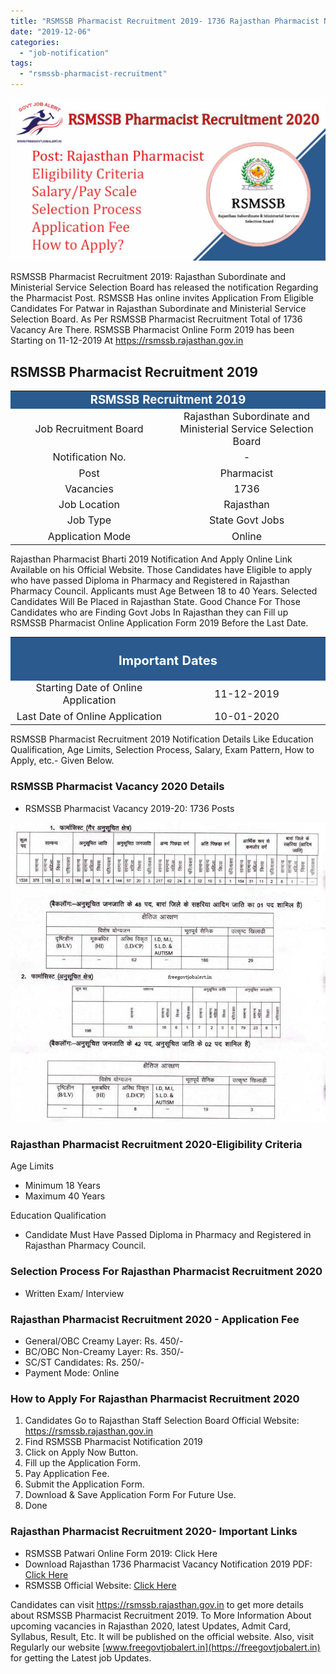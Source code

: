 ```yaml
---
title: "RSMSSB Pharmacist Recruitment 2019- 1736 Rajasthan Pharmacist Notification"
date: "2019-12-06"
categories: 
  - "job-notification"
tags: 
  - "rsmssb-pharmacist-recruitment"
---
```


![RSMSSB Pharmacist Recruitment](images/RSMSSB-Pharmacist-Recruitment.jpg)

RSMSSB Pharmacist Recruitment 2019: Rajasthan Subordinate and Ministerial Service Selection Board has released the notification Regarding the Pharmacist Post. RSMSSB Has online invites Application From Eligible Candidates For Patwar in Rajasthan Subordinate and Ministerial Service Selection Board. As Per RSMSSB Pharmacist Recruitment Total of 1736 Vacancy Are There. RSMSSB Pharmacist Online Form 2019 has been Starting on 11-12-2019 At https://rsmssb.rajasthan.gov.in

## **RSMSSB Pharmacist Recruitment 2019**

<table style="border-collapse: collapse; width: 100%;"><tbody><tr><td style="width: 50%; background-color: #2a5a8e; text-align: center;" colspan="2"><span style="font-size: 14pt;"><strong><span style="color: #ffffff;">RSMSSB Recruitment 2019</span></strong></span></td></tr><tr><td style="width: 50%; text-align: center;"><span style="font-size: 12pt;">Job Recruitment Board</span></td><td style="width: 50%; text-align: center;"><span style="font-size: 12pt;">Rajasthan Subordinate and Ministerial Service Selection Board</span></td></tr><tr><td style="width: 50%; text-align: center;"><span style="font-size: 12pt;">Notification No.</span></td><td style="width: 50%; text-align: center;"><span style="font-size: 12pt;">-</span></td></tr><tr><td style="width: 50%; text-align: center;"><span style="font-size: 12pt;">Post</span></td><td style="width: 50%; text-align: center;"><span style="font-size: 12pt;">Pharmacist</span></td></tr><tr><td style="width: 50%; text-align: center;"><span style="font-size: 12pt;">Vacancies</span></td><td style="width: 50%; text-align: center;"><span style="font-size: 12pt;">1736</span></td></tr><tr><td style="width: 50%; text-align: center;"><span style="font-size: 12pt;">Job Location</span></td><td style="width: 50%; text-align: center;"><span style="font-size: 12pt;">Rajasthan</span></td></tr><tr><td style="width: 50%; text-align: center;"><span style="font-size: 12pt;">Job Type</span></td><td style="width: 50%; text-align: center;"><span style="font-size: 12pt;">State Govt Jobs</span></td></tr><tr><td style="width: 50%; text-align: center;"><span style="font-size: 12pt;">Application Mode</span></td><td style="width: 50%; text-align: center;"><span style="font-size: 12pt;">Online</span></td></tr></tbody></table>

Rajasthan Pharmacist Bharti 2019 Notification And Apply Online Link Available on his Official Website. Those Candidates have Eligible to apply who have passed Diploma in Pharmacy and Registered in Rajasthan Pharmacy Council. Applicants must Age Between 18 to 40 Years. Selected Candidates Will Be Placed in Rajasthan State. Good Chance For Those Candidates who are Finding Govt Jobs In Rajasthan they can Fill up RSMSSB Pharmacist Online Application Form 2019 Before the Last Date.

<table style="border-collapse: collapse;"><tbody><tr><td style="width: 50%; background-color: #2a5a8e; text-align: center;" colspan="2"><h3><strong><span style="font-size: 15pt; color: #ffffff;">Important Dates</span></strong></h3></td></tr><tr><td style="width: 50%; text-align: center;"><span style="font-size: 12pt;">Starting Date of Online Application</span></td><td style="width: 50%; text-align: center;"><span style="font-size: 12pt;">11-12-2019</span></td></tr><tr><td style="width: 50%; text-align: center;"><span style="font-size: 12pt;">Last Date of Online Application</span></td><td style="width: 50%; text-align: center;"><span style="font-size: 12pt;">10-01-2020</span></td></tr></tbody></table>

RSMSSB Pharmacist Recruitment 2019 Notification Details Like Education Qualification, Age Limits, Selection Process, Salary, Exam Pattern, How to Apply, etc.- Given Below.

### **RSMSSB Pharmacist Vacancy 2020 Details**

- RSMSSB Pharmacist Vacancy 2019-20: 1736 Posts

![RSMSSB Pharmacist Recruitment 2020](images/RSMSSB-Pharmacist-Vacancy-2020-1736-Posts.jpg)

### **Rajasthan Pharmacist Recruitment 2020-Eligibility Criteria**

Age Limits

- Minimum 18 Years
- Maximum 40 Years

Education Qualification

- Candidate Must Have Passed Diploma in Pharmacy and Registered in Rajasthan Pharmacy Council.

### **Selection Process For Rajasthan Pharmacist Recruitment 2020**

- Written Exam/ Interview

### **Rajasthan Pharmacist Recruitment 2020 - Application Fee**

- General/OBC Creamy Layer: Rs. 450/-
- BC/OBC Non-Creamy Layer: Rs. 350/-
- SC/ST Candidates: Rs. 250/-
- Payment Mode: Online

### **How to Apply For Rajasthan Pharmacist Recruitment 2020**

1. Candidates Go to Rajasthan Staff Selection Board Official Website: https://rsmssb.rajasthan.gov.in
2. Find RSMSSB Pharmacist Notification 2019
3. Click on Apply Now Button.
4. Fill up the Application Form.
5. Pay Application Fee.
6. Submit the Application Form.
7. Download & Save Application Form For Future Use.
8. Done

### **Rajasthan Pharmacist Recruitment 2020- Important Links**

- RSMSSB Patwari Online Form 2019: Click Here
- Download Rajasthan 1736 Pharmacist Vacancy Notification 2019 PDF: [Click Here](https://rsmssb.rajasthan.gov.in/link_to_external_file/Pharmacist_Ammendment.pdf)
- RSMSSB Official Website: [Click Here](https://rsmssb.rajasthan.gov.in/)

Candidates can visit https://rsmssb.rajasthan.gov.in to get more details about RSMSSB Pharmacist Recruitment 2019. To More Information About upcoming vacancies in Rajasthan 2020, latest Updates, Admit Card, Syllabus, Result, Etc. It will be published on the official website. Also, visit Regularly our website [www.freegovtjobalert.in](https://freegovtjobalert.in) for getting the Latest job Updates.
